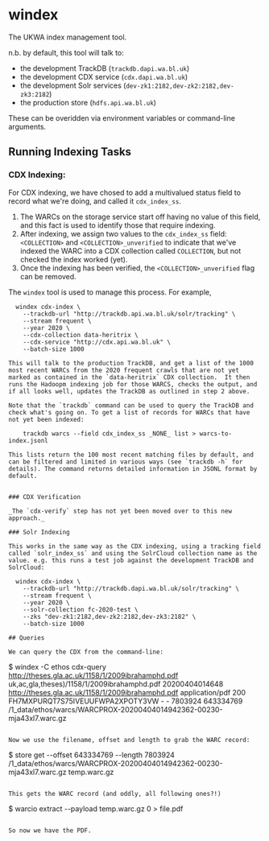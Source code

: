 windex
=======

The UKWA index management tool.

n.b. by default, this tool will talk to:

 - the development TrackDB (`trackdb.dapi.wa.bl.uk`)
 - the development CDX service (`cdx.dapi.wa.bl.uk`) 
 - the development Solr services (`dev-zk1:2182,dev-zk2:2182,dev-zk3:2182`)
 - the production store (`hdfs.api.wa.bl.uk`)

These can be overidden via environment variables or command-line arguments.


## Running Indexing Tasks


### CDX Indexing:

For CDX indexing, we have chosed to add a multivalued status field to record what we're doing, and called it `cdx_index_ss`. 

1. The WARCs on the storage service start off having no value of this field, and this fact is used to identify those that require indexing. 
2. After indexing, we assign two values to the `cdx_index_ss` field: `<COLLECTION>` and `<COLLECTION>_unverified` to indicate that we've indexed the WARC into a CDX collection called `COLLECTION`, but not checked the index worked (yet). 
3. Once the indexing has been verified, the `<COLLECTION>_unverified` flag can be removed.


The `windex` tool is used to manage this process. For example,

```
  windex cdx-index \
    --trackdb-url "http://trackdb.api.wa.bl.uk/solr/tracking" \
    --stream frequent \
    --year 2020 \
    --cdx-collection data-heritrix \
    --cdx-service "http://cdx.api.wa.bl.uk" \
    --batch-size 1000

This will talk to the production TrackDB, and get a list of the 1000 most recent WARCs from the 2020 frequent crawls that are not yet marked as contained in the `data-heritrix` CDX collection.  It then runs the Hadoopm indexing job for those WARCS, checks the output, and if all looks well, updates the TrackDB as outlined in step 2 above.

Note that the `trackdb` command can be used to query the TrackDB and check what's going on. To get a list of records for WARCs that have not yet been indexed:

    trackdb warcs --field cdx_index_ss _NONE_ list > warcs-to-index.jsonl

This lists return the 100 most recent matching files by default, and can be filtered and limited in various ways (see `trackdb -h` for details). The command returns detailed information in JSONL format by default.


### CDX Verification

_The `cdx-verify` step has not yet been moved over to this new approach._

### Solr Indexing

This works in the same way as the CDX indexing, using a tracking field called `solr_index_ss` and using the SolrCloud collection name as the value. e.g. this runs a test job against the development TrackDB and SolrCloud:

  windex cdx-index \
    --trackdb-url "http://trackdb.dapi.wa.bl.uk/solr/tracking" \
    --stream frequent \
    --year 2020 \
    --solr-collection fc-2020-test \
    --zks "dev-zk1:2182,dev-zk2:2182,dev-zk3:2182" \
    --batch-size 1000

## Queries

We can query the CDX from the command-line:

```
$ windex -C ethos cdx-query http://theses.gla.ac.uk/1158/1/2009ibrahamphd.pdf
uk,ac,gla,theses)/1158/1/2009ibrahamphd.pdf 20200404014648 http://theses.gla.ac.uk/1158/1/2009ibrahamphd.pdf application/pdf 200 FH7MXPURQT7S75IVEUUFWPA2XPOTY3VW - - 7803924 643334769 /1_data/ethos/warcs/WARCPROX-20200404014942362-00230-mja43xl7.warc.gz
```

Now we use the filename, offset and length to grab the WARC record:

```
$ store get --offset 643334769 --length 7803924 /1_data/ethos/warcs/WARCPROX-20200404014942362-00230-mja43xl7.warc.gz temp.warc.gz
```

This gets the WARC record (and oddly, all following ones?!)

```
$ warcio extract --payload temp.warc.gz 0 > file.pdf
```

So now we have the PDF.
